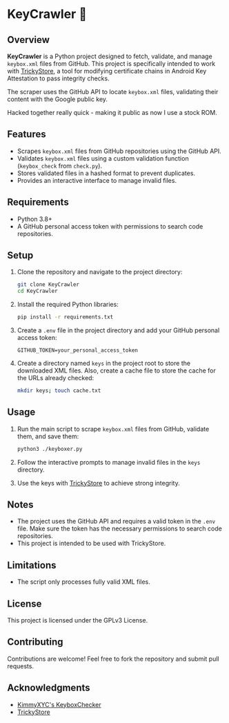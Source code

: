 # KeyCrawler 🔑

## Overview
**KeyCrawler** is a Python project designed to fetch, validate, and manage `keybox.xml` files from GitHub. This project is specifically intended to work with [TrickyStore](https://github.com/5ec1cff/TrickyStore), a tool for modifying certificate chains in Android Key Attestation to pass integrity checks.

The scraper uses the GitHub API to locate `keybox.xml` files, validating their content with the Google public key.

Hacked together really quick - making it public as now I use a stock ROM.

## Features
- Scrapes `keybox.xml` files from GitHub repositories using the GitHub API.
- Validates `keybox.xml` files using a custom validation function (`keybox_check` from `check.py`).
- Stores validated files in a hashed format to prevent duplicates.
- Provides an interactive interface to manage invalid files.

## Requirements
- Python 3.8+
- A GitHub personal access token with permissions to search code repositories.

## Setup

1. Clone the repository and navigate to the project directory:
   ```sh
   git clone KeyCrawler
   cd KeyCrawler
   ```

2. Install the required Python libraries:
   ```sh
   pip install -r requirements.txt
   ```

3. Create a `.env` file in the project directory and add your GitHub personal access token:
   ```env
   GITHUB_TOKEN=your_personal_access_token
   ```

4. Create a directory named `keys` in the project root to store the downloaded XML files. Also, create a cache file to store the cache for the URLs already checked:
   ```sh
   mkdir keys; touch cache.txt
   ```

## Usage

1. Run the main script to scrape `keybox.xml` files from GitHub, validate them, and save them:
   ```sh
   python3 ./keyboxer.py
   ```

2. Follow the interactive prompts to manage invalid files in the `keys` directory.

3. Use the keys with [TrickyStore](https://github.com/5ec1cff/TrickyStore) to achieve strong integrity.

## Notes
- The project uses the GitHub API and requires a valid token in the `.env` file. Make sure the token has the necessary permissions to search code repositories.
- This project is intended to be used with TrickyStore.

## Limitations
- The script only processes fully valid XML files.

## License
This project is licensed under the GPLv3 License.

## Contributing
Contributions are welcome! Feel free to fork the repository and submit pull requests.

## Acknowledgments
- [KimmyXYC's KeyboxChecker](https://github.com/KimmyXYC/KeyboxChecker)
- [TrickyStore](https://github.com/5ec1cff/TrickyStore)
